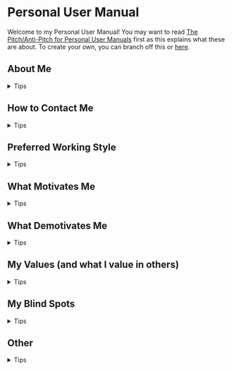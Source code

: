 # Personal User Manual

Welcome to my Personal User Manual! You may want to read [The Pitch/Anti-Pitch for Personal User Manuals](https://medium.com/@caminmccluskey/personal-user-manuals-the-good-the-bad-and-the-template-7b80db5044ea) first as this explains what these are about. To create your own, you can branch off this or [here](https://docs.github.com/en/github/creating-cloning-and-archiving-repositories/creating-a-repository-from-a-template).

## About Me


<details>
    <summary>Tips</summary>
I grew up in the midwest (Indiana) and stayed for college and a bit after. I've been in Austin since 2014 and joined Unity at the end of 2020. Some of my hobbies include sand volleyball, rock climbing, running, biking, stand up paddleboarding, gaming (video/board), and cult classic movies.
</details>

## How to Contact Me


<details>
    <summary>Tips</summary>
Slack will be the easiest way to reach me, as I try to clear out my notifications every day. Emails may be lost for a week or two, so if you send something important via email, follow up with a Slack! As I'm sometimes in multiple mind spaces at once, I prefer important links/discussions/etc to be in writing, but a quick Zoom call or huddle is nice for long conversations or getting alignment/walking through something.
</details>

## Preferred Working Style


<details>
    <summary>Tips</summary>
My flexible working hours are usually between 8am and 6pm central. I'm not a huge fan of meetings before 9, but I'm fine with some meetings at that time if it isn't every day of the week. I also like to at least be out in the sun for a little each day, so during the winters, I may prefer earlier finish times.
</details>

## What Motivates Me


<details>
    <summary>Tips</summary>
I enjoy working on creative projects,training/helping others, and pulling insights by working with data.
</details>

## What Demotivates Me


<details>
    <summary>Tips</summary>
My biggest motivator is probably working on something that no one will use or care about. Another big one is trying to solve problems that are outside of my control (or give the appearance of being so).
</details>

## My Values (and what I value in others)


<details>
    <summary>Tips</summary>
I strive to be a servant leader for my teams and give them what they need to be happy at work. Part of this is having empathy and compassion for their specific scenarios. Part of it is organizing and guiding the work teams set out to accomplish. I always like to see others similarly and helping everyone as much as they can.
</details>

## My Blind Spots


<details>
    <summary>Tips</summary>
The one spot that I've been having trouble covering is maintaining our backlog from a product and engineering perspective. I also haven't been able to cover a lot of things from the program perspective, since I've been trying to cover the low-level team gaps.
</details>

## Other


<details>
    <summary>Tips</summary>
- "How I like my 1:1s" - Without an agenda and an open space to talk about whatever we want to, maybe 50% of the time relating to work.
- "How to interpret my calendar" - Maybe's can be double booked. I won't attend meeting invites that overlap with my "Personal" calendar items. Ask before double-booking time I've blocked off for myself as it usually means I need to finish something for a deadline.
- "What you can expect from me" - I try to meet with everyone at least once a month, so we can catch up and have time to work through whatever we need to. If I say I will do something, I will do it; sometimes it is just a question of when as my calendar sometimes have overlapping priorities.
</details>
